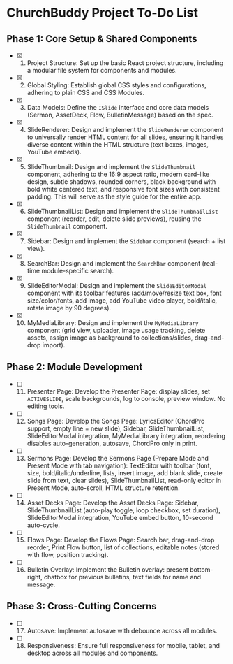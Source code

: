 # ChurchBuddy Project To-Do List

## Phase 1: Core Setup & Shared Components
- [x] 1. Project Structure: Set up the basic React project structure, including a modular file system for components and modules.
- [x] 2. Global Styling: Establish global CSS styles and configurations, adhering to plain CSS and CSS Modules.
- [x] 3. Data Models: Define the `ISlide` interface and core data models (Sermon, AssetDeck, Flow, BulletinMessage) based on the spec.
- [x] 4. SlideRenderer: Design and implement the `SlideRenderer` component to universally render HTML content for all slides, ensuring it handles diverse content within the HTML structure (text boxes, images, YouTube embeds).
- [x] 5. SlideThumbnail: Design and implement the `SlideThumbnail` component, adhering to the 16:9 aspect ratio, modern card-like design, subtle shadows, rounded corners, black background with bold white centered text, and responsive font sizes with consistent padding. This will serve as the style guide for the entire app.
- [x] 6. SlideThumbnailList: Design and implement the `SlideThumbnailList` component (reorder, edit, delete slide previews), reusing the `SlideThumbnail` component.
- [x] 7. Sidebar: Design and implement the `Sidebar` component (search + list view).
- [x] 8. SearchBar: Design and implement the `SearchBar` component (real-time module-specific search).
- [x] 9. SlideEditorModal: Design and implement the `SlideEditorModal` component with its toolbar features (add/move/resize text box, font size/color/fonts, add image, add YouTube video player, bold/italic, rotate image by 90 degrees).
- [x] 10. MyMediaLibrary: Design and implement the `MyMediaLibrary` component (grid view, uploader, image usage tracking, delete assets, assign image as background to collections/slides, drag-and-drop import).

## Phase 2: Module Development
- [ ] 11. Presenter Page: Develop the Presenter Page: display slides, set `ACTIVESLIDE`, scale backgrounds, log to console, preview window. No editing tools.
- [ ] 12. Songs Page: Develop the Songs Page: LyricsEditor (ChordPro support, empty line = new slide), Sidebar, SlideThumbnailList, SlideEditorModal integration, MyMediaLibrary integration, reordering disables auto-generation, autosave, ChordPro only in print.
- [ ] 13. Sermons Page: Develop the Sermons Page (Prepare Mode and Present Mode with tab navigation): TextEditor with toolbar (font, size, bold/italic/underline, lists, insert image, add blank slide, create slide from text, clear slides), SlideThumbnailList, read-only editor in Present Mode, auto-scroll, HTML structure retention.
- [ ] 14. Asset Decks Page: Develop the Asset Decks Page: Sidebar, SlideThumbnailList (auto-play toggle, loop checkbox, set duration), SlideEditorModal integration, YouTube embed button, 10-second auto-cycle.
- [ ] 15. Flows Page: Develop the Flows Page: Search bar, drag-and-drop reorder, Print Flow button, list of collections, editable notes (stored with flow, position tracking).
- [ ] 16. Bulletin Overlay: Implement the Bulletin overlay: present bottom-right, chatbox for previous bulletins, text fields for name and message.

## Phase 3: Cross-Cutting Concerns
- [ ] 17. Autosave: Implement autosave with debounce across all modules.
- [ ] 18. Responsiveness: Ensure full responsiveness for mobile, tablet, and desktop across all modules and components. 